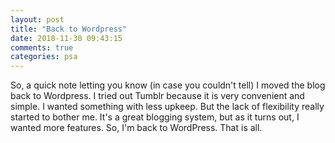 ```yaml
---
layout: post
title: "Back to Wordpress"
date: 2010-11-30 09:43:15
comments: true
categories: psa
---
```

So, a quick note letting you know (in case you couldn't tell) I moved the blog back to Wordpress. I tried out Tumblr because it is very convenient and simple. I wanted something with less upkeep. But the lack of flexibility really started to bother me. It's a great blogging system, but as it turns out, I wanted more features. So, I'm back to WordPress. That is all.